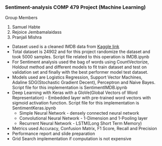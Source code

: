 ### Sentiment-analysis COMP 479 Project (Machine Learning)

Group Members
1. Samuel Habte
2. Rejoice Jembamalaidass
3. Pranjali Mishra

+ Dataset used is a cleaned IMDB data from [Kaggle link](https://www.kaggle.com/oumaimahourrane/imdb-movie-reviews-cleaned-data)
+ Total dataset is 24902 and for this project randomize the dataset and took 5000 samples. Script file related to this operation is IMDB.ipynb
+ For Sentiment analysis used the bag of words using CountVectorize, Holdout method and different models to fit train dataset and test on validation set and finally with the best performer model test dataset.
+ Models used are Logistics Regression, Support Vector Machines, Adaline SDG(Stochastic Gradient Decent), Perceptron and Naive Bayes. Script file for this implementation is SentimentIMDB.ipynb
+ Deep Learning with Keras with a GloVe(Global Vectors of Word Representation) - Embedded layer with pre-trained word vectors with sigmoid activation function. Script file for this implementation is SentimentKeras.ipynb
  + Simple Neural Network - densely connected neural network
  + Convolutional Neural Network - 1-Dimension and 1-Pooling layer
  + Recurrent Neural Network - LSTM(Long Short Term Memory)
+ Metrics used Accuracy, Confusion Matrix, F1 Score, Recall and Precision
+ Performance report and slide preparation
+ Grid Search implementation if computation is not expensive
